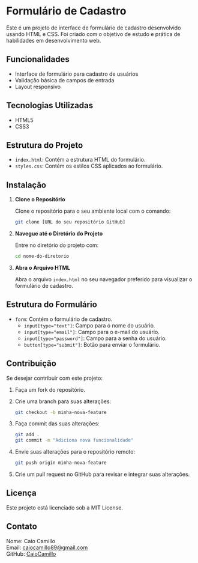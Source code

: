 # Formulário de Cadastro

Este é um projeto de interface de formulário de cadastro desenvolvido usando HTML e CSS. Foi criado com o objetivo de estudo e prática de habilidades em desenvolvimento web.

## Funcionalidades

- Interface de formulário para cadastro de usuários
- Validação básica de campos de entrada
- Layout responsivo

## Tecnologias Utilizadas

- HTML5
- CSS3

## Estrutura do Projeto

- `index.html`: Contém a estrutura HTML do formulário.
- `styles.css`: Contém os estilos CSS aplicados ao formulário.

## Instalação

1. **Clone o Repositório**

   Clone o repositório para o seu ambiente local com o comando:

   ```bash
   git clone [URL do seu repositório GitHub]
   ```

2. **Navegue até o Diretório do Projeto**

   Entre no diretório do projeto com:

   ```bash
   cd nome-do-diretorio
   ```

3. **Abra o Arquivo HTML**

   Abra o arquivo `index.html` no seu navegador preferido para visualizar o formulário de cadastro.

## Estrutura do Formulário

- `form`: Contém o formulário de cadastro.
  - `input[type="text"]`: Campo para o nome do usuário.
  - `input[type="email"]`: Campo para o e-mail do usuário.
  - `input[type="password"]`: Campo para a senha do usuário.
  - `button[type="submit"]`: Botão para enviar o formulário.

## Contribuição

Se desejar contribuir com este projeto:

1. Faça um fork do repositório.
2. Crie uma branch para suas alterações:

   ```bash
   git checkout -b minha-nova-feature
   ```

3. Faça commit das suas alterações:

   ```bash
   git add .
   git commit -m "Adiciona nova funcionalidade"
   ```

4. Envie suas alterações para o repositório remoto:

   ```bash
   git push origin minha-nova-feature
   ```

5. Crie um pull request no GitHub para revisar e integrar suas alterações.

## Licença

Este projeto está licenciado sob a MIT License.

## Contato

Nome: Caio Camillo  
Email: caiocamillo89@gmail.com  
GitHub: [CaioCamillo](https://github.com/CaioCamillo)
